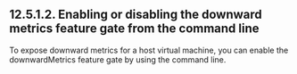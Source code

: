 ## 12.5.1.2. Enabling or disabling the downward metrics feature gate from the command line

To expose downward metrics for a host virtual machine, you can enable the downwardMetrics feature gate by using the command line.

